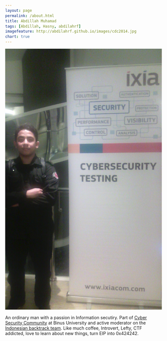 ```yaml
---
layout: page
permalink: /about.html
title: Abdillah Muhamad
tags: [Abdillah, Hasny, abdilahrf]
imagefeature: http://abdilahrf.github.io/images/cdc2014.jpg
chart: true
---
```


<img src="/images/ixia.jpg" width="600px" alt="Kurawa In Disorder" />

An ordinary man with a passion in Information secutiry. 
Part of <a href="http://cscbinus.org">Cyber Security Community</a> at Binus University and active moderator on the [Indonesian backtrack team](http://indonesianbacktrack.or.id). 
Like much coffee, Introvert, Lefty, CTF addicted, love to learn about new things, turn EIP into 0x424242.


